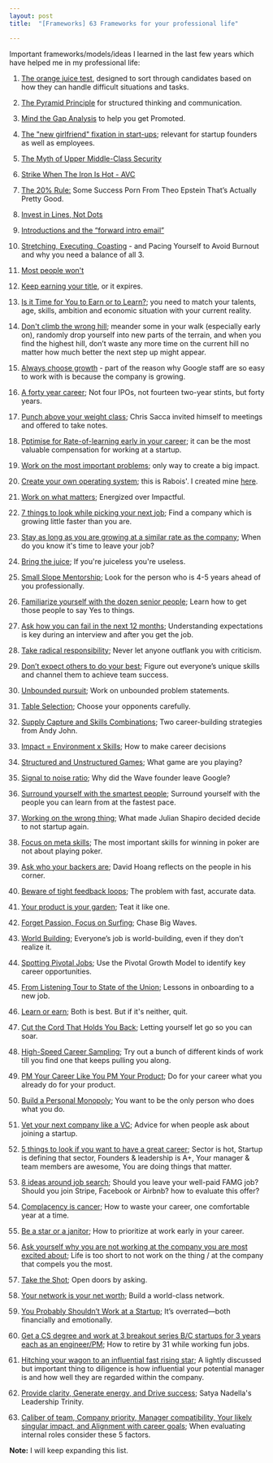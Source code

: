 ```yaml
---
layout: post
title:  "[Frameworks] 63 Frameworks for your professional life"

---
```


Important frameworks/models/ideas I learned in the last few years which have helped me in my professional life:

1. [The orange juice test](https://www.intercom.com/blog/the-orange-juice-test/), designed to sort through candidates based on how they can handle difficult situations and tasks.

2. [The Pyramid Principle](https://medium.com/lessons-from-mckinsey/the-pyramid-principle-f0885dd3c5c7) for structured thinking and communication.

3. [Mind the Gap Analysis](https://medium.com/@ianmcall/mind-the-gap-analysis-and-get-promoted-e4bb4462ef40) to help you get Promoted.

4. [The "new girlfriend" fixation in start-ups](https://www.linkedin.com/pulse/new-girlfriend-fixation-start-ups-saumil-majmudar/?trk=v-feed); relevant for startup founders as well as employees.

5. [The Myth of Upper Middle-Class Security](https://hackernoon.com/getting-laid-off-in-tech-4e3efed8649b)

6. [Strike When The Iron Is Hot - AVC](https://avc.com/2018/08/strike-when-the-iron-is-hot/)

7. [The 20% Rule:](https://hunterwalk.com/2018/09/13/the-20-rules-some-success-porn-from-theo-epstein-thats-actually-pretty-good/) Some Success Porn From Theo Epstein That’s Actually Pretty Good.

8. [Invest in Lines, Not Dots](https://bothsidesofthetable.com/invest-in-lines-not-dots-611f36491d73)

9. [Introductions and the “forward intro email”](https://also.roybahat.com/introductions-and-the-forward-intro-email-14e2827716a1)

10. [Stretching, Executing, Coasting](https://web.archive.org/web/20191106203634/https://blog.pragmaticengineer.com/stretching-executing-coasting/) - and Pacing Yourself to Avoid Burnout and why you need a balance of all 3.

11. [Most people won't](https://bryce.vc/post/64889707700/most-people-wont)

12. [Keep earning your title](https://sivers.org/expire), or it expires.

13. [Is it Time for You to Earn or to Learn?](https://bothsidesofthetable.com/is-it-time-for-you-to-earn-or-to-learn-34270acd2f4); you need to match your talents, age, skills, ambition and economic situation with your current reality.

14. [Don't climb the wrong hill](https://cdixon.org/2009/09/19/climbing-the-wrong-hill); meander some in your walk (especially early on), randomly drop yourself into new parts of the terrain, and when you find the highest hill, don’t waste any more time on the current hill no matter how much better the next step up might appear.

15. [Always choose growth](https://www.linkedin.com/feed/update/urn:li:activity:6430144105048870912/) -  part of the reason why Google staff are so easy to work with is because the company is growing.

16. [A forty year career](https://lethain.com/forty-year-career/); Not four IPOs, not fourteen two-year stints, but forty years.

17. [Punch above your weight class](https://www.allencheng.com/tools-of-titans-summary-tim-ferriss/); Chris Sacca invited himself to meetings and offered to take notes.

18. [Pptimise for Rate-of-learning early in your career](https://kyletibbitts.com/rate-of-learning-the-most-valuable-startup-compensation-56dddc17fa42); it can be the most valuable compensation for working at a startup.

19. [Work on the most important problems](https://manassaloi.com/2020/05/17/you-research.html); only way to create a big impact.

20. [Create your own operating system](https://manassaloi.com/2020/02/17/rabois-os.html); this is Rabois'. I created mine [here](https://manassaloi.com/2020/03/23/running-product-team.html).

21. [Work on what matters](https://staffeng.com/guides/work-on-what-matters); Energized over Impactful.

22. [7 things to look while picking your next job](https://theskip.substack.com/p/seven-tips-for-picking-your-first); Find a company which is growing little faster than you are.

23. [Stay as long as you are growing at a similar rate as the company](https://theskip.substack.com/p/when-do-you-know-its-time-to-leave); When do you know it's time to leave your job?

24. [Bring the juice](https://mobile.twitter.com/ShaanVP/status/1307113329077497857); If you're juiceless you're useless.

25. [Small Slope Mentorship](https://hvpandya.com/small-slope-mentorship); Look for the person who is 4-5 years ahead of you professionally.

26. [Familiarize yourself with the dozen senior people](https://danco.substack.com/p/six-lessons-from-six-months-at-shopify); Learn how to get those people to say Yes to things.

27. [Ask how you can fail in the next 12 months](https://theskip.substack.com/p/how-to-respond-to-the-interview-question); Understanding expectations is key during an interview and after you get the job.

28. [Take radical responsibility](https://boz.com/articles/radical-responsibility); Never let anyone outflank you with criticism.

29. [Don’t expect others to do your best](https://manassaloi.com/2020/12/02/hard-lessons.html); Figure out everyone’s unique skills and channel them to achieve team success.

30. [Unbounded pursuit](https://miten.co/2020/09/26/unbounded-pursuit/); Work on unbounded problem statements.

31. [Table Selection](https://perell.com/essay/50-ideas-that-changed-my-life/); Choose your opponents carefully.

32. [Supply Capture and Skills Combinations](https://mobile.twitter.com/ibringtraffic/status/1338577118481973248); Two career-building strategies from Andy John.

33. [Impact = Environment x Skills](https://www.reforge.com/blog/how-to-make-career-decisions); How to make career decisions

34. [Structured and Unstructured Games](https://dcgross.com/structured-and-unstructured-games); What game are you playing?

35. [Signal to noise ratio](https://paygo.media/p/25171); Why did the Wave founder leave Google?

36. [Surround yourself with the smartest people](https://kristinasimmons.medium.com/a-few-lessons-from-vinod-khosla-621dd7b38e62); Surround yourself with the people you can learn from at the fastest pace.

37. [Working on the wrong thing](https://mobile.twitter.com/Julian/status/1384971872928944129); What made Julian Shapiro decided decide to not startup again.

38. [Focus on meta skills](https://www.forcingfunction.com/articles/play-to-win); The most important skills for winning in poker are not about playing poker.

39. [Ask who your backers are](https://davidhoang.substack.com/p/who-are-your-backers); David Hoang reflects on the people in his corner.

40. [Beware of tight feedback loops](https://brianlui.dog/2020/05/10/beware-of-tight-feedback-loops/); The problem with fast, accurate data.

41. [Your product is your garden](https://herman.bearblog.dev/my-product-is-my-garden/); Teat it like one.

42. [Forget Passion, Focus on Surfing](https://willlawrence.substack.com/p/forget-passion-focus-on-surfing-); Chase Big Waves.

43. [World Building](https://alexdanco.com/2021/04/10/world-building/); Everyone’s job is world-building, even if they don’t realize it.

44. [Spotting Pivotal Jobs](https://willlawrence.substack.com/p/spotting-pivotal-jobs-); Use the Pivotal Growth Model to identify key career opportunities.

45. [From Listening Tour to State of the Union](https://debliu.substack.com/p/from-listening-tour-to-state-of-the); Lessons in onboarding to a new job.

46. [Learn or earn](https://mobile.twitter.com/garrytan/status/1377661970178973696); Both is best. But if it's neither, quit.

47. [Cut the Cord That Holds You Back](https://debliu.substack.com/p/quitting-cutting-the-cord-that-holds); Letting yourself let go so you can soar.

48. [High-Speed Career Sampling](https://www.nateliason.com/blog/career-sampling); Try out a bunch of different kinds of work till you find one that keeps pulling you along.

49. [PM Your Career Like You PM Your Product](https://debliu.substack.com/p/pm-your-career-like-you-pm-your-product); Do for your career what you already do for your product.

50. [Build a Personal Monopoly](https://perell.com/note/build-a-personal-monopoly/); You want to be the only person who does what you do.

51. [Vet your next company like a VC](https://mobile.twitter.com/mikekarnj/status/1353748657594576901); Advice for when people ask about joining a startup.

52. [5 things to look if you want to have a great career](https://mobile.twitter.com/BeingPractical/status/1410302029742764043); Sector is hot, Startup is defining that sector, Founders & leadership is A+, Your manager & team members are awesome, You are doing things that matter.

53. [8 ideas around job search](https://mobile.twitter.com/shreyas/status/1410989291895869445); Should you leave your well-paid FAMG job? Should you join Stripe, Facebook or Airbnb? how to evaluate this offer?

54. [Complacency is cancer](https://apoorvagovind.substack.com/p/how-to-waste-your-career-one-comfortable); How to waste your career, one comfortable year at a time.

55. [Be a star or a janitor](https://99d.substack.com/p/be-a-star-or-a-janitor); How to prioritize at work early in your career.

56. [Ask yourself why you are not working at the company you are most excited about](https://mobile.twitter.com/gokulr/status/1402242517949501445); Life is too short to not work on the thing / at the company that compels you the most.

57. [Take the Shot](https://debliu.substack.com/p/take-the-shot-opening-doors-by-learning); Open doors by asking.

58. [Your network is your net worth](https://mobile.twitter.com/chrishlad/status/1382348905950679044); Build a world-class network.

59. [You Probably Shouldn’t Work at a Startup](https://every.to/napkin-math/you-probably-shouldn-t-work-at-a-startup-9387b632-345c-4a22-bac0-3cb92f0eecf1); It’s overrated—both financially and emotionally.

60. [Get a CS degree and work at 3 breakout series B/C startups for 3 years each as an engineer/PM](https://mobile.twitter.com/BrennerSpear/status/1333457906696646660); How to retire by 31 while working fun jobs.

61. [Hitching your wagon to an influential fast rising star](https://mobile.twitter.com/gokulr/status/1391938691682095106); A lightly discussed but important thing to diligence is how influential your potential manager is and how well they are regarded within the company.

62. [Provide clarity, Generate energy, and Drive success](https://mobile.twitter.com/danielgross/status/1334582085613461505); Satya Nadella's Leadership Trinity.

63. [Caliber of team, Company priority, Manager compatibility, Your likely singular impact, and Alignment with career goals](https://twitter.com/shreyas/status/1379634120834215938); When evaluating internal roles consider these 5 factors.


**Note:** I will keep expanding this list.
